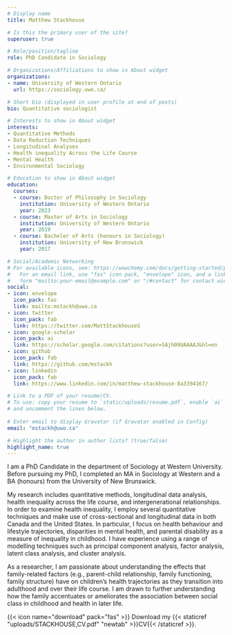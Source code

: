 ```yaml
---
# Display name
title: Matthew Stackhouse

# Is this the primary user of the site?
superuser: true

# Role/position/tagline
role: PhD Candidate in Sociology

# Organizations/Affiliations to show in About widget
organizations:
- name: University of Western Ontario
  url: https://sociology.uwo.ca/

# Short bio (displayed in user profile at end of posts)
bio: Quantitative sociologist

# Interests to show in About widget
interests:
- Quantitative Methods
- Data Reduction Techniques
- Longitudinal Analyses
- Health inequality Across the Life Course
- Mental Health
- Environmental Sociology

# Education to show in About widget
education:
  courses:
  - course: Doctor of Philosophy in Sociology
    institution: University of Western Ontario
    year: 2023
  - course: Master of Arts in Sociology
    institution: University of Western Ontario
    year: 2019
  - course: Bachelor of Arts (honours in Sociology)
    institution: University of New Brunswick
    year: 2017

# Social/Academic Networking
# For available icons, see: https://wowchemy.com/docs/getting-started/page-builder/#icons
#   For an email link, use "fas" icon pack, "envelope" icon, and a link in the
#   form "mailto:your-email@example.com" or "/#contact" for contact widget.
social:
- icon: envelope
  icon_pack: fas
  link: mailto:mstackh@uwo.ca
- icon: twitter
  icon_pack: fab
  link: https://twitter.com/MattStackhouseS
- icon: google-scholar
  icon_pack: ai
  link: https://scholar.google.com/citations?user=SAjh09UAAAAJ&hl=en
- icon: github
  icon_pack: fab
  link: https://github.com/mstackh
- icon: linkedin
  icon_pack: fab
  link: https://www.linkedin.com/in/matthew-stackhouse-8a3394167/

# Link to a PDF of your resume/CV.
# To use: copy your resume to `static/uploads/resume.pdf`, enable `ai` icons in `params.toml`, 
# and uncomment the lines below.
  
# Enter email to display Gravatar (if Gravatar enabled in Config)
email: "mstackh@uwo.ca"

# Highlight the author in author lists? (true/false)
highlight_name: true
---
```


I am a PhD Candidate in the department of Sociology at Western University. Before pursuing my PhD, I completed an MA in Sociology at Western and a BA (honours) from the University of New Brunswick.

My research includes quantitative methods, longitudinal data analysis, health inequality across the life course, and intergenerational relationships. In order to examine health inequality, I employ several quantitative techniques and make use of cross-sectional and longitudinal data in both Canada and the United States. In particular, I focus on health behaviour and lifestyle trajectories, disparities in mental health, and parental disability as a measure of inequality in childhood. I have experience using a range of modelling techniques such as principal component analysis, factor analysis, latent class analysis, and cluster analysis.

As a researcher, I am passionate about understanding the effects that family-related factors (e.g., parent-child relationship, family functioning, family structure) have on children’s health trajectories as they transition into adulthood and over their life course. I am drawn to further understanding how the family accentuates or ameliorates the association between social class in childhood and health in later life. 

{{< icon name="download" pack="fas" >}} Download my {{< staticref "uploads/STACKHOUSE,CV.pdf" "newtab" >}}CV{{< /staticref >}}.
